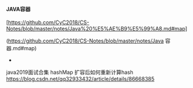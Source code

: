 #### JAVA容器

[https://github.com/CyC2018/CS-Notes/blob/master/notes/Java%20%E5%AE%B9%E5%99%A8.md#map]

(https://github.com/CyC2018/CS-Notes/blob/master/notes/Java 容器.md#map)

+

java2019面试合集
hashMap 扩容后如何重新计算hash
https://blog.csdn.net/qq32933432/article/details/86668385
